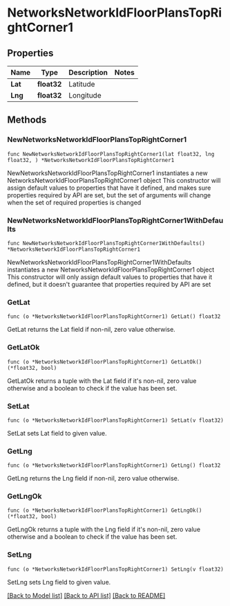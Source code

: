 # NetworksNetworkIdFloorPlansTopRightCorner1

## Properties

Name | Type | Description | Notes
------------ | ------------- | ------------- | -------------
**Lat** | **float32** | Latitude | 
**Lng** | **float32** | Longitude | 

## Methods

### NewNetworksNetworkIdFloorPlansTopRightCorner1

`func NewNetworksNetworkIdFloorPlansTopRightCorner1(lat float32, lng float32, ) *NetworksNetworkIdFloorPlansTopRightCorner1`

NewNetworksNetworkIdFloorPlansTopRightCorner1 instantiates a new NetworksNetworkIdFloorPlansTopRightCorner1 object
This constructor will assign default values to properties that have it defined,
and makes sure properties required by API are set, but the set of arguments
will change when the set of required properties is changed

### NewNetworksNetworkIdFloorPlansTopRightCorner1WithDefaults

`func NewNetworksNetworkIdFloorPlansTopRightCorner1WithDefaults() *NetworksNetworkIdFloorPlansTopRightCorner1`

NewNetworksNetworkIdFloorPlansTopRightCorner1WithDefaults instantiates a new NetworksNetworkIdFloorPlansTopRightCorner1 object
This constructor will only assign default values to properties that have it defined,
but it doesn't guarantee that properties required by API are set

### GetLat

`func (o *NetworksNetworkIdFloorPlansTopRightCorner1) GetLat() float32`

GetLat returns the Lat field if non-nil, zero value otherwise.

### GetLatOk

`func (o *NetworksNetworkIdFloorPlansTopRightCorner1) GetLatOk() (*float32, bool)`

GetLatOk returns a tuple with the Lat field if it's non-nil, zero value otherwise
and a boolean to check if the value has been set.

### SetLat

`func (o *NetworksNetworkIdFloorPlansTopRightCorner1) SetLat(v float32)`

SetLat sets Lat field to given value.


### GetLng

`func (o *NetworksNetworkIdFloorPlansTopRightCorner1) GetLng() float32`

GetLng returns the Lng field if non-nil, zero value otherwise.

### GetLngOk

`func (o *NetworksNetworkIdFloorPlansTopRightCorner1) GetLngOk() (*float32, bool)`

GetLngOk returns a tuple with the Lng field if it's non-nil, zero value otherwise
and a boolean to check if the value has been set.

### SetLng

`func (o *NetworksNetworkIdFloorPlansTopRightCorner1) SetLng(v float32)`

SetLng sets Lng field to given value.



[[Back to Model list]](../README.md#documentation-for-models) [[Back to API list]](../README.md#documentation-for-api-endpoints) [[Back to README]](../README.md)


